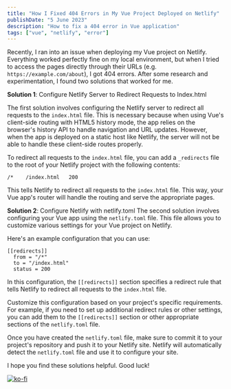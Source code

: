 ```yaml
---
title: "How I Fixed 404 Errors in My Vue Project Deployed on Netlify"
publishDate: "5 June 2023"
description: "How to fix a 404 error in Vue application"
tags: ["vue", "netlify", "error"]
---
```


Recently, I ran into an issue when deploying my Vue project on Netlify. Everything worked perfectly fine on my local environment, but when I tried to access the pages directly through their URLs (e.g. `https://example.com/about`), I got 404 errors. After some research and experimentation, I found two solutions that worked for me.

**Solution 1**: Configure Netlify Server to Redirect Requests to Index.html

The first solution involves configuring the Netlify server to redirect all requests to the `index.html` file. This is necessary because when using Vue's client-side routing with HTML5 history mode, the app relies on the browser's history API to handle navigation and URL updates. However, when the app is deployed on a static host like Netlify, the server will not be able to handle these client-side routes properly.

To redirect all requests to the `index.html` file, you can add a `_redirects` file to the root of your Netlify project with the following contents:

```
/*    /index.html   200
```

This tells Netlify to redirect all requests to the `index.html` file. This way, your Vue app's router will handle the routing and serve the appropriate pages.

**Solution 2**: Configure Netlify with netlify.toml
The second solution involves configuring your Vue app using the `netlify.toml` file. This file allows you to customize various settings for your Vue project on Netlify.

Here's an example configuration that you can use:

```
[[redirects]]
  from = "/*"
  to = "/index.html"
  status = 200
```

In this configuration, the `[[redirects]]` section specifies a redirect rule that tells Netlify to redirect all requests to the `index.html` file.

Customize this configuration based on your project's specific requirements. For example, if you need to set up additional redirect rules or other settings, you can add them to the `[[redirects]]` section or other appropriate sections of the `netlify.toml` file.

Once you have created the `netlify.toml` file, make sure to commit it to your project's repository and push it to your Netlify site. Netlify will automatically detect the `netlify.toml` file and use it to configure your site.

I hope you find these solutions helpful. Good luck!

[![ko-fi](https://ko-fi.com/img/githubbutton_sm.svg)](https://ko-fi.com/H2H7DIE8I)
